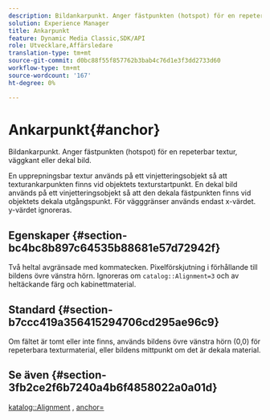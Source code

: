 ```yaml
---
description: Bildankarpunkt. Anger fästpunkten (hotspot) för en repeterbar textur, väggkant eller dekal bild.
solution: Experience Manager
title: Ankarpunkt
feature: Dynamic Media Classic,SDK/API
role: Utvecklare,Affärsledare
translation-type: tm+mt
source-git-commit: d0bc88f55f857762b3bab4c76d1e3f3dd2733d60
workflow-type: tm+mt
source-wordcount: '167'
ht-degree: 0%

---
```



# Ankarpunkt{#anchor}

Bildankarpunkt. Anger fästpunkten (hotspot) för en repeterbar textur, väggkant eller dekal bild.

En upprepningsbar textur används på ett vinjetteringsobjekt så att texturankarpunkten finns vid objektets texturstartpunkt. En dekal bild används på ett vinjetteringsobjekt så att den dekala fästpunkten finns vid objektets dekala utgångspunkt. För vägggränser används endast x-värdet. y-värdet ignoreras.

## Egenskaper {#section-bc4bc8b897c64535b88681e57d72942f}

Två heltal avgränsade med kommatecken. Pixelförskjutning i förhållande till bildens övre vänstra hörn. Ignoreras om `catalog::Alignment=3` och av heltäckande färg och kabinettmaterial.

## Standard {#section-b7ccc419a356415294706cd295ae96c9}

Om fältet är tomt eller inte finns, används bildens övre vänstra hörn (0,0) för repeterbara texturmaterial, eller bildens mittpunkt om det är dekala material.

## Se även {#section-3fb2ce2f6b7240a4b6f4858022a0a01d}

[katalog::Alignment](../../../../../ir-api/material-cat/image-rendering-api-ref/c-ir-material-catalog/c-ir-material-data-reference/r-ir-alignment.md#reference-e52152e8dc244d0aa13b40c615d0f399) ,  [anchor=](../../../../../ir-api/http-protocol/image-rendering-api-ref/c-ir-http-protocol-ref/c-ir-http-protocol-command-reference/r-ir-http-anchor.md#reference-d53923d785c9442997dc7f2199524c26)
